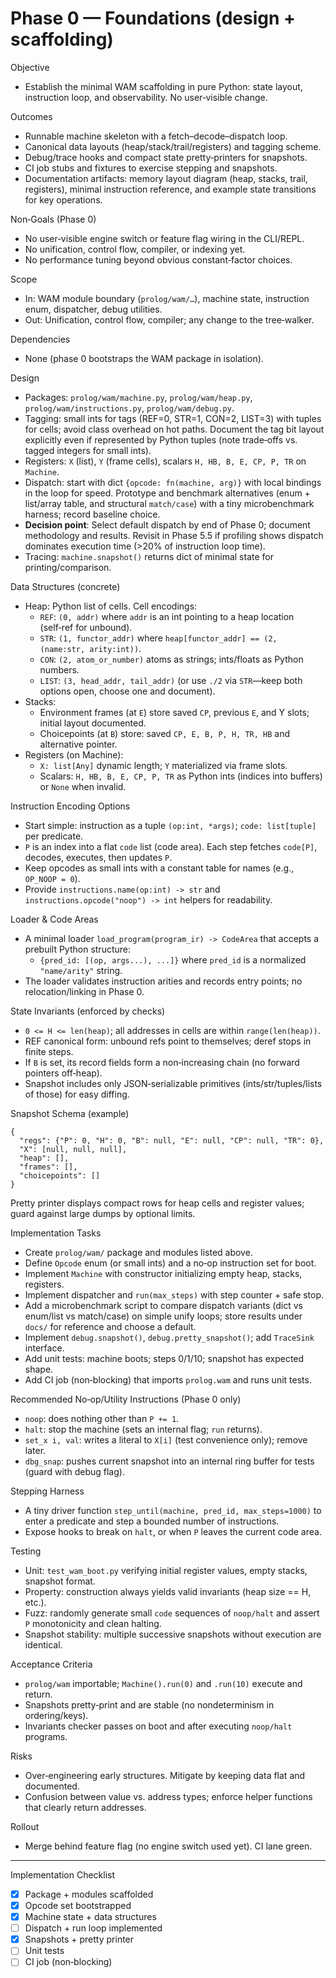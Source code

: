 # Phase 0 — Foundations (design + scaffolding)

Objective
- Establish the minimal WAM scaffolding in pure Python: state layout, instruction loop, and observability. No user‑visible change.

Outcomes
- Runnable machine skeleton with a fetch–decode–dispatch loop.
- Canonical data layouts (heap/stack/trail/registers) and tagging scheme.
- Debug/trace hooks and compact state pretty‑printers for snapshots.
- CI job stubs and fixtures to exercise stepping and snapshots.
 - Documentation artifacts: memory layout diagram (heap, stacks, trail, registers), minimal instruction reference, and example state transitions for key operations.

Non‑Goals (Phase 0)
- No user‑visible engine switch or feature flag wiring in the CLI/REPL.
- No unification, control flow, compiler, or indexing yet.
- No performance tuning beyond obvious constant‑factor choices.

Scope
- In: WAM module boundary (`prolog/wam/…`), machine state, instruction enum, dispatcher, debug utilities.
- Out: Unification, control flow, compiler; any change to the tree‑walker.

Dependencies
- None (phase 0 bootstraps the WAM package in isolation).

Design
- Packages: `prolog/wam/machine.py`, `prolog/wam/heap.py`, `prolog/wam/instructions.py`, `prolog/wam/debug.py`.
- Tagging: small ints for tags (REF=0, STR=1, CON=2, LIST=3) with tuples for cells; avoid class overhead on hot paths. Document the tag bit layout explicitly even if represented by Python tuples (note trade‑offs vs. tagged integers for small ints).
- Registers: `X` (list), `Y` (frame cells), scalars `H, HB, B, E, CP, P, TR` on `Machine`.
- Dispatch: start with dict `{opcode: fn(machine, arg)}` with local bindings in the loop for speed. Prototype and benchmark alternatives (enum + list/array table, and structural `match/case`) with a tiny microbenchmark harness; record baseline choice.
- **Decision point**: Select default dispatch by end of Phase 0; document methodology and results. Revisit in Phase 5.5 if profiling shows dispatch dominates execution time (>20% of instruction loop time).
- Tracing: `machine.snapshot()` returns dict of minimal state for printing/comparison.

Data Structures (concrete)
- Heap: Python list of cells. Cell encodings:
  - `REF`: `(0, addr)` where `addr` is an int pointing to a heap location (self‑ref for unbound).
  - `STR`: `(1, functor_addr)` where `heap[functor_addr] == (2, (name:str, arity:int))`.
  - `CON`: `(2, atom_or_number)` atoms as strings; ints/floats as Python numbers.
  - `LIST`: `(3, head_addr, tail_addr)` (or use `./2` via `STR`—keep both options open, choose one and document).
- Stacks:
  - Environment frames (at `E`) store saved `CP`, previous `E`, and Y slots; initial layout documented.
  - Choicepoints (at `B`) store: saved `CP, E, B, P, H, TR, HB` and alternative pointer.
- Registers (on Machine):
  - `X: list[Any]` dynamic length; `Y` materialized via frame slots.
  - Scalars: `H, HB, B, E, CP, P, TR` as Python ints (indices into buffers) or `None` when invalid.

Instruction Encoding Options
- Start simple: instruction as a tuple `(op:int, *args)`; `code: list[tuple]` per predicate.
- `P` is an index into a flat `code` list (code area). Each step fetches `code[P]`, decodes, executes, then updates `P`.
- Keep opcodes as small ints with a constant table for names (e.g., `OP_NOOP = 0`).
- Provide `instructions.name(op:int) -> str` and `instructions.opcode("noop") -> int` helpers for readability.

Loader & Code Areas
- A minimal loader `load_program(program_ir) -> CodeArea` that accepts a prebuilt Python structure:
  - `{pred_id: [(op, args...), ...]}` where `pred_id` is a normalized `"name/arity"` string.
- The loader validates instruction arities and records entry points; no relocation/linking in Phase 0.

State Invariants (enforced by checks)
- `0 <= H <= len(heap)`; all addresses in cells are within `range(len(heap))`.
- REF canonical form: unbound refs point to themselves; deref stops in finite steps.
- If `B` is set, its record fields form a non‑increasing chain (no forward pointers off‑heap).
- Snapshot includes only JSON‑serializable primitives (ints/str/tuples/lists of those) for easy diffing.

Snapshot Schema (example)
```
{
  "regs": {"P": 0, "H": 0, "B": null, "E": null, "CP": null, "TR": 0},
  "X": [null, null, null],
  "heap": [],
  "frames": [],
  "choicepoints": []
}
```
Pretty printer displays compact rows for heap cells and register values; guard against large dumps by optional limits.

Implementation Tasks
- Create `prolog/wam/` package and modules listed above.
- Define `Opcode` enum (or small ints) and a no‑op instruction set for boot.
- Implement `Machine` with constructor initializing empty heap, stacks, registers.
- Implement dispatcher and `run(max_steps)` with step counter + safe stop.
- Add a microbenchmark script to compare dispatch variants (dict vs enum/list vs match/case) on simple unify loops; store results under `docs/` for reference and choose a default.
- Implement `debug.snapshot()`, `debug.pretty_snapshot()`; add `TraceSink` interface.
- Add unit tests: machine boots; steps 0/1/10; snapshot has expected shape.
- Add CI job (non‑blocking) that imports `prolog.wam` and runs unit tests.

Recommended No‑op/Utility Instructions (Phase 0 only)
- `noop`: does nothing other than `P += 1`.
- `halt`: stop the machine (sets an internal flag; `run` returns).
- `set_x i, val`: writes a literal to `X[i]` (test convenience only); remove later.
- `dbg_snap`: pushes current snapshot into an internal ring buffer for tests (guard with debug flag).

Stepping Harness
- A tiny driver function `step_until(machine, pred_id, max_steps=1000)` to enter a predicate and step a bounded number of instructions.
- Expose hooks to break on `halt`, or when `P` leaves the current code area.

Testing
- Unit: `test_wam_boot.py` verifying initial register values, empty stacks, snapshot format.
- Property: construction always yields valid invariants (heap size == H, etc.).
 - Fuzz: randomly generate small `code` sequences of `noop/halt` and assert `P` monotonicity and clean halting.
 - Snapshot stability: multiple successive snapshots without execution are identical.

Acceptance Criteria
- `prolog/wam` importable; `Machine().run(0)` and `.run(10)` execute and return.
- Snapshots pretty‑print and are stable (no nondeterminism in ordering/keys).
 - Invariants checker passes on boot and after executing `noop/halt` programs.

Risks
- Over‑engineering early structures. Mitigate by keeping data flat and documented.
 - Confusion between value vs. address types; enforce helper functions that clearly return addresses.

Rollout
- Merge behind feature flag (no engine switch used yet). CI lane green.

---

Implementation Checklist
- [x] Package + modules scaffolded
- [x] Opcode set bootstrapped
- [x] Machine state + data structures
- [ ] Dispatch + run loop implemented
- [x] Snapshots + pretty printer
- [ ] Unit tests
- [ ] CI job (non‑blocking)
